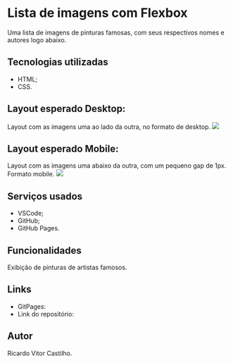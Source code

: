 # Lista de imagens com Flexbox
Uma lista de imagens de pinturas famosas, com seus respectivos nomes e autores logo abaixo.

## Tecnologias utilizadas 
- HTML;
- CSS.

## Layout esperado Desktop:
Layout com as imagens uma ao lado da outra, no formato de desktop.
<img src="./src/design/layout.desktop.jpg">

## Layout esperado Mobile:
Layout com as imagens uma abaixo da outra, com um pequeno gap de 1px. Formato mobile.
<img src="./src/design/layout.mobile.jpg">

## Serviços usados 
- VSCode;
- GitHub;
- GitHub Pages.

## Funcionalidades
Exibição de pinturas de artistas famosos.

## Links
- GitPages:
- Link do repositório: 

## Autor
Ricardo Vitor Castilho.